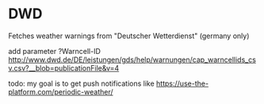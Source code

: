 # DWD
Fetches weather warnings from "Deutscher Wetterdienst" (germany only)

add parameter ?Warncell-ID
http://www.dwd.de/DE/leistungen/gds/help/warnungen/cap_warncellids_csv.csv?__blob=publicationFile&v=4

todo: my goal is to get push notifications like https://use-the-platform.com/periodic-weather/
